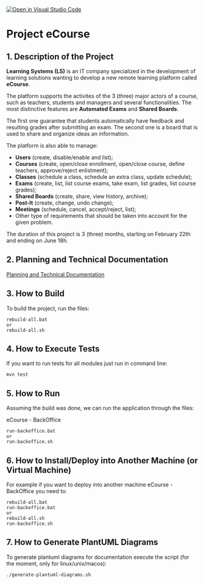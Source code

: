 [![Open in Visual Studio Code](https://classroom.github.com/assets/open-in-vscode-c66648af7eb3fe8bc4f294546bfd86ef473780cde1dea487d3c4ff354943c9ae.svg)](https://classroom.github.com/online_ide?assignment_repo_id=10488123&assignment_repo_type=AssignmentRepo)
# Project eCourse

## 1. Description of the Project

**Learning Systems (LS)** is an IT company specialized in the development of learning solutions wanting to develop a new remote learning platform called **eCourse**. 

The platform supports the activites of the 3 (three) major actors of a course, such as teachers, students and managers and several functionalities. The most distinctive features are **Automated Exams** and **Shared Boards**.

The first one guarantee that students automatically have feedback and resulting grades after submitting an exam. The second one is a board that is used to share and organize ideas an information.

The platform is also able to manage:
- **Users** (create, disable/enable and list);
- **Courses** (create, open/close enrollment, open/close course, define teachers, approve/reject enlistment);
- **Classes** (schedule a class, schedule an extra class, update schedule);
- **Exams** (create, list, list course exams, take exam, list grades, list course grades);
- **Shared Boards** (create, share, view history, archive);
- **Post-It** (create, change, undo change);
- **Meetings** (schedule, cancel, accept/reject, list);
- Other type of requirements that should be taken into account for the given problem.

The duration of this project is 3 (three) months, starting on February 22th and ending on June 18h.


## 2. Planning and Technical Documentation

[Planning and Technical Documentation](docs/readme.md)

## 3. How to Build

To build the project, run the files:

    rebuild-all.bat
    or
    rebuild-all.sh

## 4. How to Execute Tests

If you want to run tests for all modules just run in command line:

    mvn test

## 5. How to Run

Assuming the build was done, we can run the application through the files:


eCourse - BackOffice
    
    run-backoffice.bat
    or
    run-backoffice.sh

## 6. How to Install/Deploy into Another Machine (or Virtual Machine)

For example if you want to deploy into another machine eCourse - BackOffice you need to:

    rebuild-all.bat
    run-backoffice.bat
    or
    rebuild-all.sh
    run-backoffice.sh    

## 7. How to Generate PlantUML Diagrams

To generate plantuml diagrams for documentation execute the script (for the moment, only for linux/unix/macos):

    ./generate-plantuml-diagrams.sh



